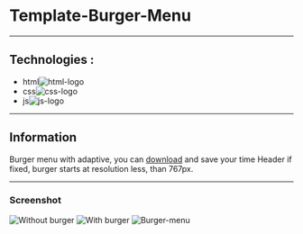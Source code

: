 # Template-Burger-Menu
______________________________________________________
## Technologies :
- html![html-logo](https://www.w3.org/html/logo/downloads/HTML5_Logo_256.png)
- css![css-logo](https://cdn.iconscout.com/icon/free/png-256/css-131-722685.png)
- js![js-logo](https://cdn.iconscout.com/icon/free/png-256/javascript-2038874-1720087.png)
______________________________________________________
## Information
Burger menu with adaptive, you can [download](https://github.com/SkMAIL13/Template-Burger-Menu) and save your time
Header if fixed, burger starts at resolution less, than 767px. 
______________________________________________________
### Screenshot
![Without burger](https://i.ibb.co/YRs4mx8/1.png)
![With burger](https://i.ibb.co/0D3D0mk/2.png)
![Burger-menu](https://i.ibb.co/56tY3Jj/3.png)
